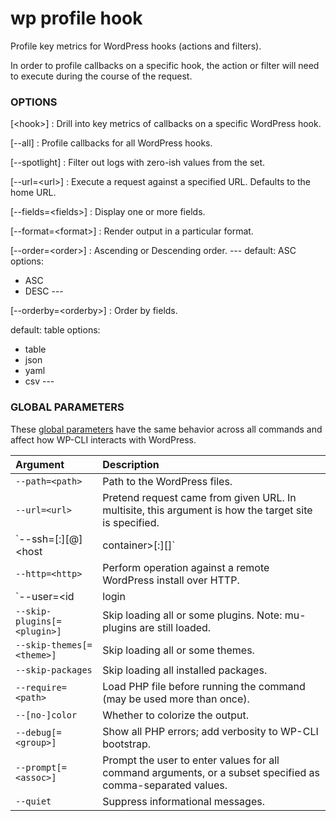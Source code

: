 # wp profile hook

Profile key metrics for WordPress hooks (actions and filters).

In order to profile callbacks on a specific hook, the action or filter will need to execute during the course of the request.

### OPTIONS

[&lt;hook&gt;]
: Drill into key metrics of callbacks on a specific WordPress hook.

[\--all]
: Profile callbacks for all WordPress hooks.

[\--spotlight]
: Filter out logs with zero-ish values from the set.

[\--url=&lt;url&gt;]
: Execute a request against a specified URL. Defaults to the home URL.

[\--fields=&lt;fields&gt;]
: Display one or more fields.

[\--format=&lt;format&gt;]
: Render output in a particular format.

[\--order=&lt;order&gt;]
: Ascending or Descending order.
\---
default: ASC
options:
  - ASC
  - DESC
\---

[\--orderby=&lt;orderby&gt;]
: Order by fields.

default: table options:
  - table
  - json
  - yaml
  - csv
\---

### GLOBAL PARAMETERS

These [global parameters](https://make.wordpress.org/cli/handbook/config/) have the same behavior across all commands and affect how WP-CLI interacts with WordPress.

| **Argument**    | **Description**              |
|:----------------|:-----------------------------|
| `--path=<path>` | Path to the WordPress files. |
| `--url=<url>` | Pretend request came from given URL. In multisite, this argument is how the target site is specified. |
| `--ssh=[<scheme>:][<user>@]<host|container>[:<port>][<path>]` | Perform operation against a remote server over SSH (or a container using scheme of "docker", "docker-compose", "vagrant"). |
| `--http=<http>` | Perform operation against a remote WordPress install over HTTP. |
| `--user=<id|login|email>` | Set the WordPress user. |
| `--skip-plugins[=<plugin>]` | Skip loading all or some plugins. Note: mu-plugins are still loaded. |
| `--skip-themes[=<theme>]` | Skip loading all or some themes. |
| `--skip-packages` | Skip loading all installed packages. |
| `--require=<path>` | Load PHP file before running the command (may be used more than once). |
| `--[no-]color` | Whether to colorize the output. |
| `--debug[=<group>]` | Show all PHP errors; add verbosity to WP-CLI bootstrap. |
| `--prompt[=<assoc>]` | Prompt the user to enter values for all command arguments, or a subset specified as comma-separated values. |
| `--quiet` | Suppress informational messages. |
